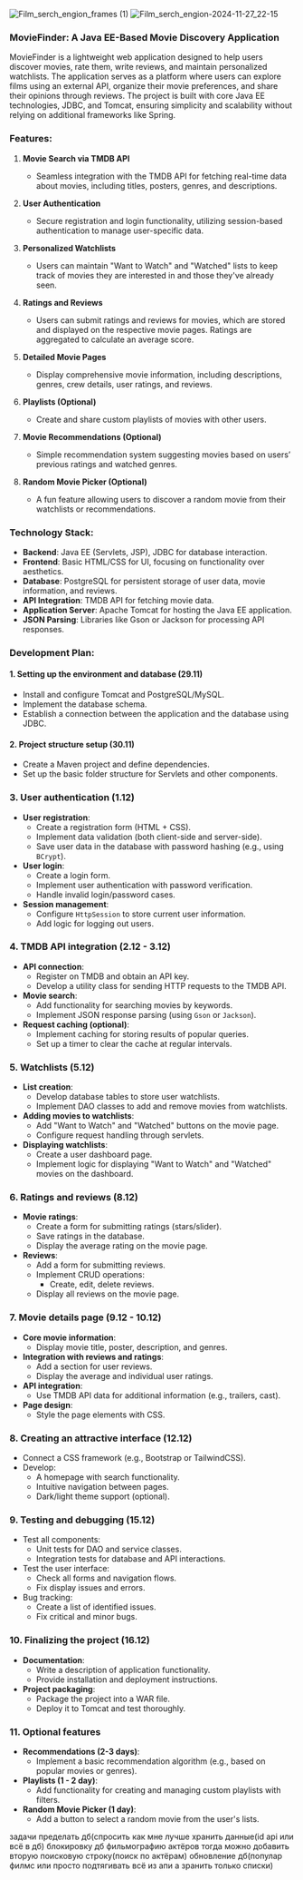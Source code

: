 ![Film_serch_engion_frames (1)](https://github.com/user-attachments/assets/29a9d9de-a92f-4469-973d-ed526a17c968)
![Film_serch_engion-2024-11-27_22-15](https://github.com/user-attachments/assets/4951b85d-bf8d-49b3-ab01-97fea82fa1de)

### MovieFinder: A Java EE-Based Movie Discovery Application

MovieFinder is a lightweight web application designed to help users discover movies, rate them, write reviews, and maintain personalized watchlists. The application serves as a platform where users can explore films using an external API, organize their movie preferences, and share their opinions through reviews. The project is built with core Java EE technologies, JDBC, and Tomcat, ensuring simplicity and scalability without relying on additional frameworks like Spring.

### Features:
1. **Movie Search via TMDB API**  
   - Seamless integration with the TMDB API for fetching real-time data about movies, including titles, posters, genres, and descriptions.

2. **User Authentication**  
   - Secure registration and login functionality, utilizing session-based authentication to manage user-specific data.

3. **Personalized Watchlists**  
   - Users can maintain "Want to Watch" and "Watched" lists to keep track of movies they are interested in and those they've already seen.

4. **Ratings and Reviews**  
   - Users can submit ratings and reviews for movies, which are stored and displayed on the respective movie pages. Ratings are aggregated to calculate an average score.

5. **Detailed Movie Pages**  
   - Display comprehensive movie information, including descriptions, genres, crew details, user ratings, and reviews.

6. **Playlists (Optional)**  
   - Create and share custom playlists of movies with other users.

7. **Movie Recommendations (Optional)**  
   - Simple recommendation system suggesting movies based on users’ previous ratings and watched genres.

8. **Random Movie Picker (Optional)**  
   - A fun feature allowing users to discover a random movie from their watchlists or recommendations.

### Technology Stack:
- **Backend**: Java EE (Servlets, JSP), JDBC for database interaction.
- **Frontend**: Basic HTML/CSS for UI, focusing on functionality over aesthetics.
- **Database**: PostgreSQL for persistent storage of user data, movie information, and reviews.
- **API Integration**: TMDB API for fetching movie data.
- **Application Server**: Apache Tomcat for hosting the Java EE application.
- **JSON Parsing**: Libraries like Gson or Jackson for processing API responses.

### Development Plan:
#### **1. Setting up the environment and database (29.11)**  
   - Install and configure Tomcat and PostgreSQL/MySQL.  
   - Implement the database schema.  
   - Establish a connection between the application and the database using JDBC.  

#### **2. Project structure setup (30.11)**  
   - Create a Maven project and define dependencies.  
   - Set up the basic folder structure for Servlets and other components.  

### 3. **User authentication (1.12)**  
- **User registration**:  
  - Create a registration form (HTML + CSS).  
  - Implement data validation (both client-side and server-side).  
  - Save user data in the database with password hashing (e.g., using `BCrypt`).  
- **User login**:  
  - Create a login form.  
  - Implement user authentication with password verification.  
  - Handle invalid login/password cases.  
- **Session management**:  
  - Configure `HttpSession` to store current user information.  
  - Add logic for logging out users.  

### 4. **TMDB API integration (2.12 - 3.12)**  
- **API connection**:  
  - Register on TMDB and obtain an API key.  
  - Develop a utility class for sending HTTP requests to the TMDB API.  
- **Movie search**:  
  - Add functionality for searching movies by keywords.  
  - Implement JSON response parsing (using `Gson` or `Jackson`).  
- **Request caching (optional)**:  
  - Implement caching for storing results of popular queries.  
  - Set up a timer to clear the cache at regular intervals.  

### 5. **Watchlists (5.12)**  
- **List creation**:  
  - Develop database tables to store user watchlists.  
  - Implement DAO classes to add and remove movies from watchlists.  
- **Adding movies to watchlists**:  
  - Add "Want to Watch" and "Watched" buttons on the movie page.  
  - Configure request handling through servlets.  
- **Displaying watchlists**:  
  - Create a user dashboard page.  
  - Implement logic for displaying "Want to Watch" and "Watched" movies on the dashboard.  

### 6. **Ratings and reviews (8.12)**  
- **Movie ratings**:  
  - Create a form for submitting ratings (stars/slider).  
  - Save ratings in the database.  
  - Display the average rating on the movie page.  
- **Reviews**:  
  - Add a form for submitting reviews.  
  - Implement CRUD operations:  
    - Create, edit, delete reviews.  
  - Display all reviews on the movie page.  

### 7. **Movie details page (9.12 - 10.12)**  
- **Core movie information**:  
  - Display movie title, poster, description, and genres.  
- **Integration with reviews and ratings**:  
  - Add a section for user reviews.  
  - Display the average and individual user ratings.  
- **API integration**:  
  - Use TMDB API data for additional information (e.g., trailers, cast).  
- **Page design**:  
  - Style the page elements with CSS.  

### 8. **Creating an attractive interface (12.12)**  
- Connect a CSS framework (e.g., Bootstrap or TailwindCSS).  
- Develop:  
  - A homepage with search functionality.  
  - Intuitive navigation between pages.  
  - Dark/light theme support (optional).  

### 9. **Testing and debugging (15.12)**  
- Test all components:  
  - Unit tests for DAO and service classes.  
  - Integration tests for database and API interactions.  
- Test the user interface:  
  - Check all forms and navigation flows.  
  - Fix display issues and errors.  
- Bug tracking:  
  - Create a list of identified issues.  
  - Fix critical and minor bugs.  

### 10. **Finalizing the project (16.12)**  
- **Documentation**:  
  - Write a description of application functionality.  
  - Provide installation and deployment instructions.  
- **Project packaging**:  
  - Package the project into a WAR file.  
  - Deploy it to Tomcat and test thoroughly.  

### 11. **Optional features**  
- **Recommendations (2-3 days)**:  
  - Implement a basic recommendation algorithm (e.g., based on popular movies or genres).  
- **Playlists (1 - 2 day)**:  
  - Add functionality for creating and managing custom playlists with filters.  
- **Random Movie Picker (1 day)**:  
  - Add a button to select a random movie from the user's lists.  


задачи 
пределать дб(спросить как мне лучше хранить данные(id api или всё в дб)
блокировку дб 
фильмографию актёров тогда можно добавить вторую поисковую строку(поиск по актёрам)
обновление дб(популар филмс или просто подтягивать всё из апи а зранить только списки)

